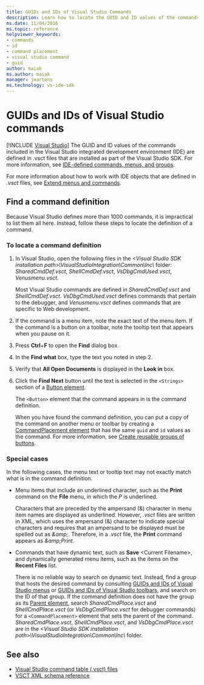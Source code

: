 ```yaml
---
title: GUIDs and IDs of Visual Studio Commands
description: Learn how to locate the GUID and ID values of the commands included in the Visual Studio integrated development environment (IDE).
ms.date: 11/04/2016
ms.topic: reference
helpviewer_keywords:
- commands
- id
- command placement
- visual studio command
- guid
author: maiak
ms.author: maiak
manager: jmartens
ms.technology: vs-ide-sdk
---
```

# GUIDs and IDs of Visual Studio commands

 [!INCLUDE [Visual Studio](~/includes/applies-to-version/vs-windows-only.md)]
The GUID and ID values of the commands included in the Visual Studio integrated development environment (IDE) are defined in .vsct files that are installed as part of the Visual Studio SDK. For more information, see [IDE-defined commands, menus, and groups](../../extensibility/internals/ide-defined-commands-menus-and-groups.md).

 For more information about how to work with IDE objects that are defined in *.vsct* files, see [Extend menus and commands](../../extensibility/extending-menus-and-commands.md).

## Find a command definition
 Because Visual Studio defines more than 1000 commands, it is impractical to list them all here. Instead, follow these steps to locate the definition of a command.

### To locate a command definition

1. In Visual Studio, open the following files in the *<Visual Studio SDK installation path\>\VisualStudioIntegration\Common\Inc\\* folder: *SharedCmdDef.vsct*, *ShellCmdDef.vsct*, *VsDbgCmdUsed.vsct*, *Venusmenu.vsct*.

    Most Visual Studio commands are defined in *SharedCmdDef.vsct* and *ShellCmdDef.vsct*. *VsDbgCmdUsed.vsct* defines commands that pertain to the debugger, and *Venusmenu.vsct* defines commands that are specific to Web development.

2. If the command is a menu item, note the exact text of the menu item. If the command is a button on a toolbar, note the tooltip text that appears when you pause on it.

3. Press **Ctrl**+**F** to open the **Find** dialog box.

4. In the **Find what** box, type the text you noted in step 2.

5. Verify that **All Open Documents** is displayed in the **Look in** box.

6. Click the **Find Next** button until the text is selected in the `<Strings>` section of a [Button element](../../extensibility/button-element.md).

    The `<Button>` element that the command appears in is the command definition.

   When you have found the command definition, you can put a copy of the command on another menu or toolbar by creating a [CommandPlacement element](../../extensibility/commandplacement-element.md) that has the same `guid` and `id` values as the command. For more information, see [Create reusable groups of buttons](../../extensibility/creating-reusable-groups-of-buttons.md).

### Special cases
 In the following cases, the menu text or tooltip text may not exactly match what is in the command definition.

- Menu items that include an underlined character, such as the **Print** command on the **File** menu, in which the *P* is underlined.

     Characters that are preceded by the ampersand (&) character in menu item names are displayed as underlined. However, *.vsct* files are written in XML, which uses the ampersand (&) character to indicate special characters and requires that an ampersand to be displayed must be spelled out as *&amp;amp;*. Therefore, in a *.vsct* file, the **Print** command appears as *&amp;amp;Print*.

- Commands that have dynamic text, such as **Save** \<Current Filename\>, and dynamically generated menu items, such as the items on the **Recent Files** list.

     There is no reliable way to search on dynamic text. Instead, find a group that hosts the desired command by consulting [GUIDs and IDs of Visual Studio menus](../../extensibility/internals/guids-and-ids-of-visual-studio-menus.md) or [GUIDs and IDs of Visual Studio toolbars](../../extensibility/internals/guids-and-ids-of-visual-studio-toolbars.md), and search on the ID of that group. If the command definition does not have the group as its [Parent element](../../extensibility/parent-element.md), search *SharedCmdPlace.vsct* and *ShellCmdPlace.vsct* (or *VsDbgCmdPlace.vsct* for debugger commands) for a `<CommandPlacement>` element that sets the parent of the command. *SharedCmdPlace.vsct*, *ShellCmdPlace.vsct*, and *VsDbgCmdPlace.vsct* are in the *\<Visual Studio SDK installation path\>\VisualStudioIntegration\Common\Inc\\* folder.

## See also

- [Visual Studio command table (.vsct) files](../../extensibility/internals/visual-studio-command-table-dot-vsct-files.md)
- [VSCT XML schema reference](../../extensibility/vsct-xml-schema-reference.md)
